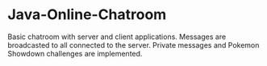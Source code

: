 # Java-Online-Chatroom
Basic chatroom with server and client applications. Messages are broadcasted to all connected to the server. Private messages and Pokemon Showdown challenges are implemented.
